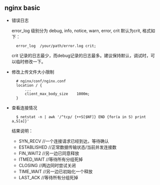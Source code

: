 ## nginx basic
- 错误日志

	error_log 级别分为 debug, info, notice, warn, error, crit  默认为crit, 格式如下：
	
		error_log  /your/path/error.log crit;  
	crit 记录的日志最少，而debug记录的日志最多。建议保持默认，调试时，可以临时修改一下。
- 修改上传文件大小限制

		# nginx/conf/nginx.conf
        location / {
            ...
   			client_max_body_size    1000m;
  		}
- 查看连接情况

 		$ netstat -n | awk '/^tcp/ {++S[$NF]} END {for(a in S) print a,S[a]}'
	结果说明：
    - SYN_RECV        //一个连接请求已经到达，等待确认
	- ESTABLISHED     //正常数据传输状态/当前并发连接数
	- FIN_WAIT2       //另一边已同意释放
	- ITMED_WAIT      //等待所有分组死掉
	- CLOSING         //两边同时尝试关闭
	- TIME_WAIT       //另一边已初始化一个释放
	- LAST_ACK        //等待所有分组死掉

 
